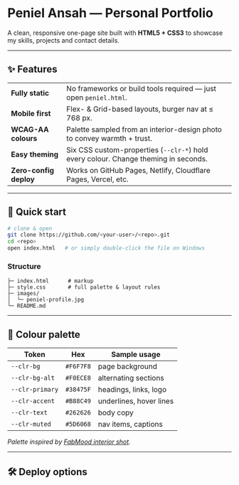 # Peniel Ansah &mdash; Personal Portfolio

A clean, responsive one-page site built with **HTML5 + CSS3** to showcase my skills, projects and contact details.

---

## ✨ Features

|  |  |
|---|---|
| **Fully static** | No frameworks or build tools required &mdash; just open `peniel.html`. |
| **Mobile first** | Flex- & Grid-based layouts, burger nav at ≤ 768 px. |
| **WCAG-AA colours** | Palette sampled from an interior-design photo to convey warmth + trust. |
| **Easy theming** | Six CSS custom-properties (`--clr-*`) hold every colour. Change theming in seconds. |
| **Zero-config deploy** | Works on GitHub Pages, Netlify, Cloudflare Pages, Vercel, etc. |

---

## 🚀 Quick start

```bash
# clone & open
git clone https://github.com/<your-user>/<repo>.git
cd <repo>
open index.html   # or simply double-click the file on Windows
````

### Structure

```
├─ index.html      # markup
├─ style.css       # full palette & layout rules
├─ images/
│  └─ peniel-profile.jpg
└─ README.md
```

---

## 🌈  Colour palette

| Token           | Hex       | Sample usage            |
| --------------- | --------- | ----------------------- |
| `--clr-bg`      | `#F6F7F8` | page background         |
| `--clr-bg-alt`  | `#F0ECE8` | alternating sections    |
| `--clr-primary` | `#38475F` | headings, links, logo   |
| `--clr-accent`  | `#B88C49` | underlines, hover lines |
| `--clr-text`    | `#262626` | body copy               |
| `--clr-muted`   | `#5D6068` | nav items, captions     |

*Palette inspired by [FabMood interior shot](assets/mood-board.jpg).*

---

## 🛠  Deploy options

